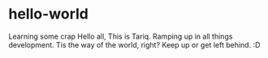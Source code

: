 # hello-world
Learning some crap
Hello all, This is Tariq. Ramping up in all things development. Tis the way of the world, right? Keep up or get left behind. :D

